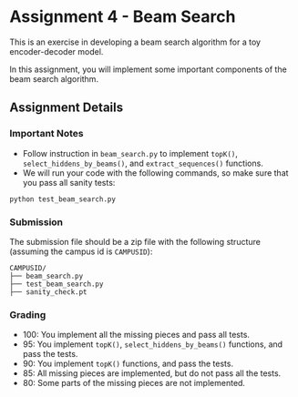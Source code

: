 # Assignment 4 - Beam Search

This is an exercise in developing a beam search algorithm for a toy encoder-decoder model.

In this assignment, you will implement some important components of the beam search algorithm.

## Assignment Details

### Important Notes
* Follow instruction in `beam_search.py` to implement `topK()`, `select_hiddens_by_beams()`, and `extract_sequences()` functions.
* We will run your code with the following commands, so make sure that you pass all sanity tests:
```
python test_beam_search.py
```

### Submission
The submission file should be a zip file with the following structure (assuming the campus id is ``CAMPUSID``):
```
CAMPUSID/
├── beam_search.py
├── test_beam_search.py
├── sanity_check.pt
```

### Grading
* 100: You implement all the missing pieces and pass all tests.
* 95: You implement `topK()`, `select_hiddens_by_beams()` functions, and pass the tests.
* 90: You implement `topK()` functions, and pass the tests.
* 85: All missing pieces are implemented, but do not pass all the tests.
* 80: Some parts of the missing pieces are not implemented.

